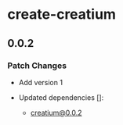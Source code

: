 # create-creatium

## 0.0.2

### Patch Changes

- Add version 1

- Updated dependencies []:
  - creatium@0.0.2
